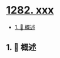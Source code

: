 # [1282. xxx](https://github.com/Tdahuyou/TNotes.leetcode/tree/main/notes/1282.%20xxx)

<!-- region:toc -->

- [1. 📝 概述](#1--概述)

<!-- endregion:toc -->

## 1. 📝 概述
